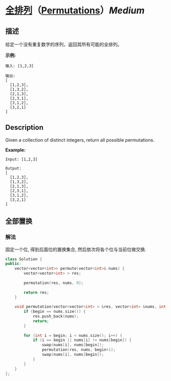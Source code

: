 # [全排列](https://leetcode-cn.com/problems/permutations)（[Permutations](https://leetcode.com/problems/permutations)）*Medium*
## 描述
给定一个没有重复数字的序列，返回其所有可能的全排列。

**示例:**
```
输入: [1,2,3]

输出:
[
  [1,2,3],
  [1,3,2],
  [2,1,3],
  [2,3,1],
  [3,1,2],
  [3,2,1]
]
```

## Description
Given a collection of distinct integers, return all possible permutations.

**Example:**
```
Input: [1,2,3]

Output:
[
  [1,2,3],
  [1,3,2],
  [2,1,3],
  [2,3,1],
  [3,1,2],
  [3,2,1]
]
```


## 全部置换
### 解法
固定一个位, 得到后面位的置换集合, 然后依次将各个位与当前位做交换.
```c++
class Solution {
public:
    vector<vector<int>> permute(vector<int>& nums) {
        vector<vector<int> > res;
        
        permutation(res, nums, 0);
        
        return res;
    }
    
    void permutation(vector<vector<int> > &res, vector<int> &nums, int begin) {
        if (begin == nums.size()) {
            res.push_back(nums);
            return;
        }
        
        for (int i = begin; i < nums.size(); i++) {
            if (i == begin || nums[i] != nums[begin]) {
                swap(nums[i], nums[begin]);
                permutation(res, nums, begin+1);
                swap(nums[i], nums[begin]);
            }
        }
    }
};
```
